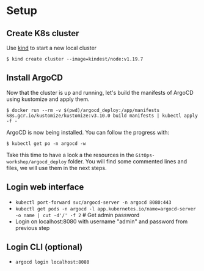 # Setup

## Create K8s cluster

Use [kind](https://github.com/kubernetes-sigs/kind) to start a new local cluster

```
$ kind create cluster --image=kindest/node:v1.19.7
```

## Install ArgoCD

Now that the cluster is up and running, let's build the manifests of ArgoCD using kustomize and apply them.

```
$ docker run --rm -v $(pwd)/argocd_deploy:/app/manifests k8s.gcr.io/kustomize/kustomize:v3.10.0 build manifests | kubectl apply -f -
```

ArgoCD is now being installed. You can follow the progress with:

```
$ kubectl get po -n argocd -w
```

Take this time to have a look a the resources in the `GitOps-workshop/argocd_deploy` folder.
You will find some commented lines and files, we will use them in the next steps.

## Login web interface

* `kubectl port-forward svc/argocd-server -n argocd 8080:443`
* `kubectl get pods -n argocd -l app.kubernetes.io/name=argocd-server -o name | cut -d'/' -f 2` # Get admin password
* Login on localhost:8080 with username "admin" and password from previous step

## Login CLI (optional)

* `argocd login localhost:8080`

